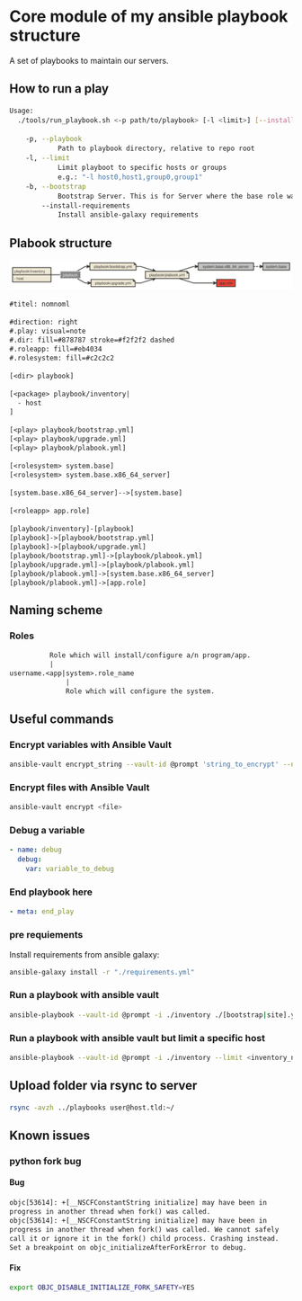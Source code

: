 # Core module of my ansible playbook structure

A set of playbooks to maintain our servers.

## How to run a play

```bash
Usage:
  ./tools/run_playbook.sh <-p path/to/playbook> [-l <limit>] [--install-requirements] [-b]

	-p,	--playbook
			Path to playbook directory, relative to repo root
	-l,	--limit
			Limit playboot to specific hosts or groups
			e.g.: "-l host0,host1,group0,group1"
	-b,	--bootstrap
			Bootstrap Server. This is for Server where the base role was never executed on.
		--install-requirements
			Install ansible-galaxy requirements
```

## Plabook structure

[![plabook structure and dependencies][nomnomlimg]][nomnoml]

```
#titel: nomnoml

#direction: right
#.play: visual=note
#.dir: fill=#878787 stroke=#f2f2f2 dashed
#.roleapp: fill=#eb4034
#.rolesystem: fill=#c2c2c2

[<dir> playbook]

[<package> playbook/inventory|
  - host
]

[<play> playbook/bootstrap.yml]
[<play> playbook/upgrade.yml]
[<play> playbook/plabook.yml]

[<rolesystem> system.base]
[<rolesystem> system.base.x86_64_server]

[system.base.x86_64_server]-->[system.base]

[<roleapp> app.role]

[playbook/inventory]-[playbook]
[playbook]->[playbook/bootstrap.yml]
[playbook]->[playbook/upgrade.yml]
[playbook/bootstrap.yml]->[playbook/plabook.yml]
[playbook/upgrade.yml]->[playbook/plabook.yml]
[playbook/plabook.yml]->[system.base.x86_64_server]
[playbook/plabook.yml]->[app.role]
```

## Naming scheme

### Roles

```
          Role which will install/configure a/n program/app.
          |
username.<app|system>.role_name
              |
              Role which will configure the system.
```

## Useful commands

### Encrypt variables with Ansible Vault

```bash
ansible-vault encrypt_string --vault-id @prompt 'string_to_encrypt' --name 'the_secret'
```

### Encrypt files with Ansible Vault

```bash
ansible-vault encrypt <file>
```

### Debug a variable

```yaml
- name: debug
  debug:
    var: variable_to_debug
```

### End playbook here

```yml
- meta: end_play
```

### pre requiements

Install requirements from ansible galaxy:  
```bash
ansible-galaxy install -r "./requirements.yml"
```

### Run a playbook with ansible vault

```bash
ansible-playbook --vault-id @prompt -i ./inventory ./[bootstrap|site].yml
```

### Run a playbook with ansible vault but limit a specific host

```bash
ansible-playbook --vault-id @prompt -i ./inventory --limit <inventory_name_of_host_or_name_of_group> ./[bootstrap|site].yml
```

## Upload folder via rsync to server

```bash
rsync -avzh ../playbooks user@host.tld:~/
```

## Known issues

### python fork bug

#### Bug
  
```
objc[53614]: +[__NSCFConstantString initialize] may have been in progress in another thread when fork() was called.
objc[53614]: +[__NSCFConstantString initialize] may have been in progress in another thread when fork() was called. We cannot safely call it or ignore it in the fork() child process. Crashing instead. Set a breakpoint on objc_initializeAfterForkError to debug.
```

#### Fix

```bash
export OBJC_DISABLE_INITIALIZE_FORK_SAFETY=YES
```

[nomnoml]: https://www.nomnoml.com/#view/%23titel%3A%20nomnoml%0A%0A%23direction%3A%20right%0A%23.play%3A%20visual%3Dnote%0A%23.dir%3A%20fill%3D%23878787%20stroke%3D%23f2f2f2%20dashed%0A%23.roleapp%3A%20fill%3D%23eb4034%0A%23.rolesystem%3A%20fill%3D%23c2c2c2%0A%0A%5B%3Cdir%3E%20playbook%5D%0A%0A%5B%3Cpackage%3E%20playbook%2Finventory%7C%0A%20%20-%20host%0A%5D%0A%0A%5B%3Cplay%3E%20playbook%2Fbootstrap.yml%5D%0A%5B%3Cplay%3E%20playbook%2Fupgrade.yml%5D%0A%5B%3Cplay%3E%20playbook%2Fplabook.yml%5D%0A%0A%5B%3Crolesystem%3E%20system.base%5D%0A%5B%3Crolesystem%3E%20system.base.x86_64_server%5D%0A%0A%5Bsystem.base.x86_64_server%5D--%3E%5Bsystem.base%5D%0A%0A%5B%3Croleapp%3E%20app.role%5D%0A%0A%5Bplaybook%2Finventory%5D-%5Bplaybook%5D%0A%5Bplaybook%5D-%3E%5Bplaybook%2Fbootstrap.yml%5D%0A%5Bplaybook%5D-%3E%5Bplaybook%2Fupgrade.yml%5D%0A%5Bplaybook%2Fbootstrap.yml%5D-%3E%5Bplaybook%2Fplabook.yml%5D%0A%5Bplaybook%2Fupgrade.yml%5D-%3E%5Bplaybook%2Fplabook.yml%5D%0A%5Bplaybook%2Fplabook.yml%5D-%3E%5Bsystem.base.x86_64_server%5D%0A%5Bplaybook%2Fplabook.yml%5D-%3E%5Bapp.role%5D
[nomnomlimg]: ./nomnoml.svg
